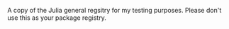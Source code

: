 A copy of the Julia general regsitry for my testing purposes. Please don't use this as your package registry.
